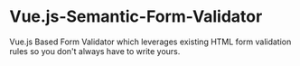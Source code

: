 # Vue.js-Semantic-Form-Validator
Vue.js Based Form Validator which leverages existing HTML form validation rules so you don't always have to write yours.
